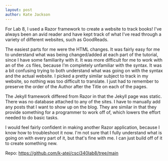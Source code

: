 ```yaml
---
layout: post
author: Kate Jackson
---
```


For Lab 8, I used a Razor framework to create a website to track books! I've always been an avid reader and have kept track of what I've read through a variety of different websites, such as GoodReads. 

The easiest parts for me were the HTML changes. It was fairly easy for me to understand what was being changed/added at each part of the tutorial, since I have some familiarity with it. It was more difficult for me to work with an of the .cs files, because I'm completely unfamiliar with the syntax. It was a bit confusing trying to both understand what was going on with the syntax and the actual website. I picked a pretty similar subject to track in my website, so nothing was too difficult to translate. I just had to remember to preserve the order of the Author after the Title on each of the pages. 

The Jekyll framework differed from Razor in that the Jekyll page was static. There was no database attached to any of the sites. I have to manually add any posts that I want to show up on the blog. They are similar in that they provide something for a programmer to work off of, which lowers the effort needed to do basic tasks. 

I would feel fairly confident in making another Razor application, because I know how to troubleshoot it now. I'm not sure that I fully understand what is going on with every part of it, but that's fine with me. I can just build off of it to create something new. 

Repo: https://github.com/k-atej/csci340lab8/tree/main 